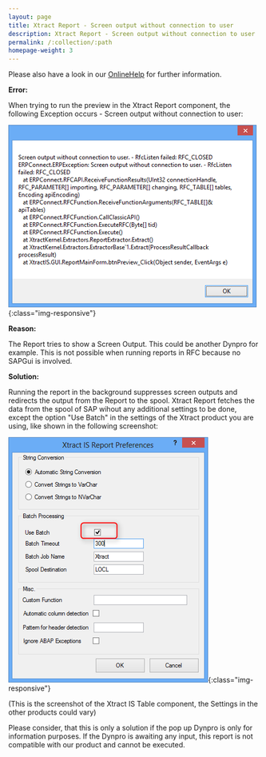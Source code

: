 ```yaml
---
layout: page
title: Xtract Report - Screen output without connection to user
description: Xtract Report - Screen output without connection to user
permalink: /:collection/:path
homepage-weight: 3
---
```


Please also have a look in our [OnlineHelp](https://help.theobald-software.com/en/) for further information.

**Error:**

When trying to run the preview in the Xtract Report component, the following Exception occurs - Screen output without connection to user:

![ScreenOutputWithoutConnectioToUser](/img/contents/ScreenOutputWithoutConnectioToUser.png){:class="img-responsive"}

**Reason:**

The Report tries to show a Screen Output. This could be another Dynpro for example. This is not possible when running reports in RFC because no SAPGui is involved. 

**Solution:**

Running the report in the background suppresses screen outputs and redirects the output from the Report to the spool. Xtract Report fetches the data from the spool of SAP wihout any additional settings to be done, except the option "Use Batch" in the settings of the Xtract product you are using, like shown in the following screenshot:

![UseBatch](/img/contents/UseBatch.png){:class="img-responsive"}

(This is the screenshot of the Xtract IS Table component, the Settings in the other products could vary)

Please consider, that this is only a solution if the pop up Dynpro is only for information purposes. If the Dynpro is awaiting any input, this report is not compatible with our product and cannot be executed. 